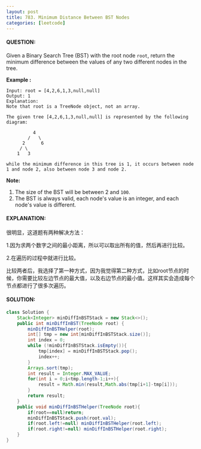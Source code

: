 ```yaml
---
layout: post
title: 783. Minimum Distance Between BST Nodes
categories: [leetcode]
---
```


#### QUESTION:

Given a Binary Search Tree (BST) with the root node `root`, return the minimum difference between the values of any two different nodes in the tree.

**Example :**

```
Input: root = [4,2,6,1,3,null,null]
Output: 1
Explanation:
Note that root is a TreeNode object, not an array.

The given tree [4,2,6,1,3,null,null] is represented by the following diagram:

          4
        /   \
      2      6
     / \    
    1   3  

while the minimum difference in this tree is 1, it occurs between node 1 and node 2, also between node 3 and node 2.
```

**Note:**

1. The size of the BST will be between 2 and `100`.
2. The BST is always valid, each node's value is an integer, and each node's value is different.

#### EXPLANATION:

很明显，这道题有两种解决方法：

1.因为求两个数字之间的最小距离，所以可以取出所有的值，然后再进行比较。

2.在遍历的过程中就进行比较。

比较两者后，我选择了第一种方式，因为我觉得第二种方式，比如root节点的时候，你需要比较左边节点的最大值，以及右边节点的最小值。这样其实会造成每个节点都进行了很多次遍历。

#### SOLUTION:

```java
class Solution {
    Stack<Integer> minDiffInBSTStack = new Stack<>();
    public int minDiffInBST(TreeNode root) {
        minDiffInBSTHelper(root);
        int[] tmp = new int[minDiffInBSTStack.size()];
        int index = 0;
        while (!minDiffInBSTStack.isEmpty()){
            tmp[index] = minDiffInBSTStack.pop();
            index++;
        }
        Arrays.sort(tmp);
        int result = Integer.MAX_VALUE;
        for(int i = 0;i<tmp.length-1;i++){
            result = Math.min(result,Math.abs(tmp[i+1]-tmp[i]));
        }
        return result;
    }
    public void minDiffInBSTHelper(TreeNode root){
        if(root==null)return;
        minDiffInBSTStack.push(root.val);
        if(root.left!=null) minDiffInBSTHelper(root.left);
        if(root.right!=null) minDiffInBSTHelper(root.right);
    }
}
```

